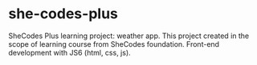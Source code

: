 # she-codes-plus
SheCodes Plus learning project: weather app.
This project created in the scope of learning course from SheCodes foundation.
Front-end development with JS6 (html, css, js).

